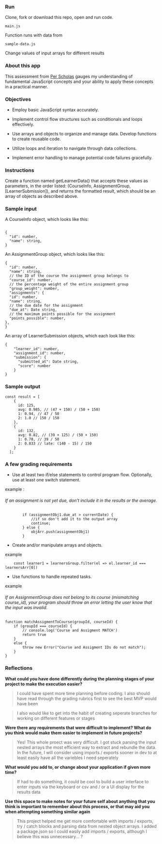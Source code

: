 
### Run
Clone, fork or download this repo, open and run code.
```
main.js
```
Function runs with data from
```
sample-data.js
```
Change values of input arrays for different results


### About this app

This assessment from [Per Scholas](https://perscholas.org) gauges my understanding of fundamental JavaScript concepts and your ability to apply these concepts in a practical manner.

### Objectives

- Employ basic JavaScript syntax accurately.

- Implement control flow structures such as conditionals and loops effectively.

- Use arrays and objects to organize and manage data.
Develop functions to create reusable code.

- Utilize loops and iteration to navigate through data collections.

- Implement error handling to manage potential code failures gracefully.

### Instructions

Create a function named getLearnerData() that accepts these values as parameters, in the order listed: (CourseInfo, AssignmentGroup, [LearnerSubmission]), and returns the formatted result, which should be an array of objects as described above.

### Sample input

A CourseInfo object, which looks like this:
```

{
  "id": number,
  "name": string,
}
```
An AssignmentGroup object, which looks like this:
```
{
  "id": number,
  "name": string,
  // the ID of the course the assignment group belongs to
  "course_id": number,
  // the percentage weight of the entire assignment group
  "group_weight": number,
  "assignments": {
  "id": number,
  "name": string,
  // the due date for the assignment
  "due_at": Date string,
  // the maximum points possible for the assignment
  "points_possible": number,
},
}
```
An array of LearnerSubmission objects, which each look like this:
```
{
    "learner_id": number,
    "assignment_id": number,
    "submission": {
      "submitted_at": Date string,
      "score": number
    }
}
```


### Sample output

```
const result = [
    {
      id: 125,
      avg: 0.985, // (47 + 150) / (50 + 150)
      1: 0.94, // 47 / 50
      2: 1.0 // 150 / 150
    },
    {
      id: 132,
      avg: 0.82, // (39 + 125) / (50 + 150)
      1: 0.78, // 39 / 50
      2: 0.833 // late: (140 - 15) / 150
    }
  ];

```

### A few grading requirements

- Use at least two if/else statements to control program flow. Optionally, use at least one switch statement.

example :

###### If an assignment is not yet due, don’t include it in the results or the average.

```
        if (assignmentObj1.due_at > currentDate) {
            //if so don't add it to the output array
            continue;
        } else {
            objArr.push(assignmentObj1)
        }
```

- Create and/or manipulate arrays and objects.

example
```
    const learner1 = learnersGroup.filter(el => el.learner_id === learnersArr[0])
```

- Use functions to handle repeated tasks.

example

###### If an AssignmentGroup does not belong to its course (mismatching course_id), your program should throw an error letting the user know that the input was invalid.

```
function matchAssigmentToCourse(groupId, courseId) {
    if (groupId === courseId) {
        // console.log('Course and Assigment MATCH')
        return true
    }
    else {
        throw new Error("Course and Assigment IDs do not match");
    }
}
```


### Reflections

 **What could you have done differently during the planning stages of your project to make the execution easier?**

> I could have spent more time planning before coding. I also should have read through the grading rubrics first to see the best MVP would have been

> I also would like to get into the habit of creating seperate branches for working on different features or stages

**Were there any requirements that were difficult to implement? What do you think would make them easier to implement in future projects?**

> Yes! This whole proect was very difficult. I got stuck parsing the input nested arrays the most efficient way to extract and rebundle the data. In the future, I will consider using imports / exports sooner in dev to at least easily have all the variebles I need seperately

**What would you add to, or change about your application if given more time?**

> If had to do something, it could be cool to build a user interface to enter inputs via the keyboard or csv and / or a UI display for the results data

**Use this space to make notes for your future self about anything that you think is important to remember about this process, or that may aid you when attempting something similar again**

> This project helped me get more comfortable with imports / exports, try / catch blocks and parsing data from nested object arrays. I added a package.json so I could easily add imports / exports, although I believe this was unnecessary... ?
